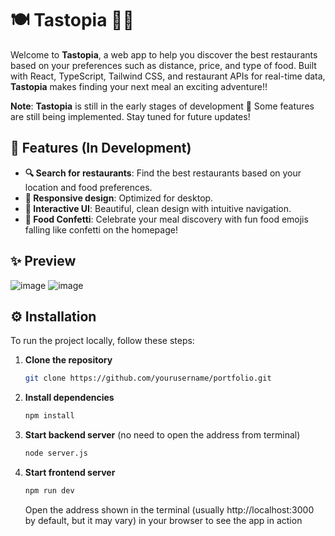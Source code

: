 # 🍽️ Tastopia 🍕🍣

Welcome to **Tastopia**, a web app to help you discover the best restaurants based on your preferences such as distance, price, and type of food. Built with React, TypeScript, Tailwind CSS, and restaurant APIs for real-time data, **Tastopia** makes finding your next meal an exciting adventure!!

**Note**: **Tastopia** is still in the early stages of development 🚧 Some features are still being implemented. Stay tuned for future updates! 

## 🚀 Features (In Development) 

- **🔍 Search for restaurants**: Find the best restaurants based on your location and food preferences.
- **📱 Responsive design**: Optimized for desktop.
- **💎 Interactive UI**: Beautiful, clean design with intuitive navigation.
- **🎉 Food Confetti**: Celebrate your meal discovery with fun food emojis falling like confetti on the homepage!

## ✨ Preview
![image](https://github.com/user-attachments/assets/6dce08e2-1cc0-4997-a25a-3cf3dc11fa91)
![image](https://github.com/user-attachments/assets/0a6df46c-eba9-4306-b4d4-b9f66a98892f)



## ⚙️ Installation

To run the project locally, follow these steps:

1. **Clone the repository**

   ```bash
   git clone https://github.com/yourusername/portfolio.git
   ```

2. **Install dependencies**

   ```bash
   npm install
   ```

3. **Start backend server** (no need to open the address from terminal)
   ```bash
   node server.js
   ```

4. **Start frontend server**
   ```bash
   npm run dev
   ```
   Open the address shown in the terminal (usually http://localhost:3000 by default, but it may vary) in your browser to see the app in action
